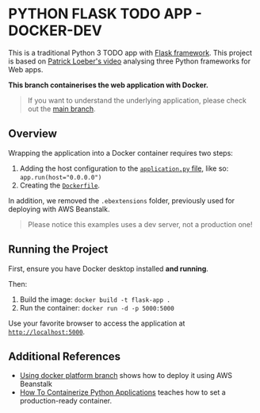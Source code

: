 # PYTHON FLASK TODO APP - DOCKER-DEV
This is a traditional Python 3 TODO app with [Flask framework](https://flask.palletsprojects.com). This project is based on [Patrick Loeber's video](https://www.youtube.com/watch?v=3vfum74ggHE) analysing three Python frameworks for Web apps.

**This branch containerises the web application with Docker.**

> If you want to understand the underlying application, please check out the [main branch](https://github.com/gabrielcostasilva/python-flask-todo.git).

## Overview
Wrapping the application into a Docker container requires two steps:

1. Adding the host configuration to the [`application.py` file](./application.py), like so: `app.run(host="0.0.0.0")`
2. Creating the [`Dockerfile`](./Dockerfile).

In addition, we removed the `.ebextensions` folder, previously used for deploying with AWS Beanstalk.

> Please notice this examples uses a dev server, not a production one!

## Running the Project
First, ensure you have Docker desktop installed **and running**. 

Then: 
1. Build the image: `docker build -t flask-app .`
2. Run the container: `docker run -d -p 5000:5000`

Use your favorite browser to access the application at [`http://localhost:5000`](http://localhost:5000/).

## Additional References
- [Using docker platform branch](https://docs.aws.amazon.com/elasticbeanstalk/latest/dg/docker.html) shows how to deploy it using AWS Beanstalk
- [How To Containerize Python Applications](https://www.youtube.com/watch?v=bi0cKgmRuiA) teaches how to set a production-ready container.